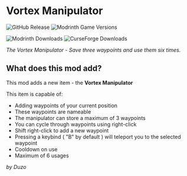 # Vortex Manipulator

![GitHub Release](https://img.shields.io/github/v/release/Duzos/vortex-manipulator)
![Modrinth Game Versions](https://img.shields.io/modrinth/game-versions/vortex?link=https%3A%2F%2Fmodrinth.com%2Fmod%2Fvortex%2Fversions)

![Modrinth Downloads](https://img.shields.io/modrinth/dt/vortex?logo=modrinth&link=https%3A%2F%2Fmodrinth.com%2Fmod%2Fvortex)
![CurseForge Downloads](https://img.shields.io/curseforge/dt/856138?logo=curseforge&color=red&link=https%3A%2F%2Fwww.curseforge.com%2Fminecraft%2Fmc-mods%2Fvortex)

*The Vortex Manipulator - Save three waypoints and use them six times.*


## What does this mod add?
This mod adds a new item - the **Vortex Manipulator**

This item is capable of:
- Adding waypoints of your current position
- These waypoints are nameable
- The manipulator can store a maximum of 3 waypoints
- You can cycle through waypoints using right-click
- Shift right-click to add a new waypoint
- Pressing a keybind ( "B" by default ) will teleport you to the selected waypoint
- Cooldown on use
- Maximum of 6 usages

*by Duzo*
